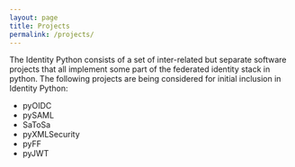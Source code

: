 ```yaml
---
layout: page
title: Projects
permalink: /projects/
---
```


The Identity Python consists of a set of inter-related but separate software projects
that all implement some part of the federated identity stack in python. The following 
projects are being considered for initial inclusion in Identity Python:

* pyOIDC
* pySAML
* SaToSa
* pyXMLSecurity
* pyFF
* pyJWT
